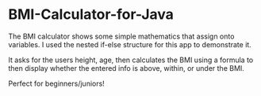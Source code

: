 # BMI-Calculator-for-Java
The BMI calculator shows some simple mathematics that assign onto variables. I used the nested if-else structure for this app to demonstrate it.

It asks for the users height, age, then calculates the BMI using a formula to then display whether the entered info is above, within, or under the BMI.

Perfect for beginners/juniors!

